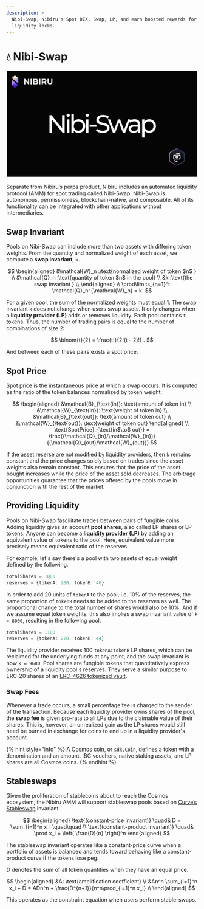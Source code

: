 ```yaml
---
description: >-
  Nibi-Swap, Nibiru's Spot DEX. Swap, LP, and earn boosted rewards for longer
  liquidity locks.
---
```


# 💧 Nibi-Swap

![](<../.gitbook/assets/image (2).png>)

Separate from Nibiru’s perps product, Nibiru includes an automated liquidity protocol (AMM) for spot trading called Nibi-Swap. Nibi-Swap is autonomous, permissionless, blockchain-native, and composable. All of its functionality can be integrated with other applications without intermediaries.

<!-- 
What is a pool? 
How are pools created?

-->

## Swap Invariant 

Pools on Nibi-Swap can include more than two assets with differing token weights. From the quantity and normalized weight of each asset, we compute a **swap invariant**, `k`.

$$
\begin{aligned}
&\mathcal{W}_n :\text{normalized weight of token $n$ } \\ &\mathcal{Q}_n :\text{quantity of token $n$ in the pool} \\ &k :\text{the swap invariant } \\ \end{aligned} \\ \prod\limits_{n=1}^t \mathcal{Q}_n^{\mathcal{W}_n} = k.
$$

For a given pool, the sum of the normalized weights must equal 1. The swap invariant `k` does not change when users swap assets. It only changes when a **liquidity provider (LP)** adds or removes liquidity. Each pool contains `t` tokens. Thus, the number of trading pairs is equal to the number of combinations of size 2:

$$
\binom{t}{2} = \frac{t!}{2!(t - 2)!} .
$$

And between each of these pairs exists a spot price.

## Spot Price

Spot price is the instantaneous price at which a swap occurs. It is computed as the ratio of the token balances normalized by token weight:

$$
\begin{aligned}
&\mathcal{B}_{\text{in}}: \text{amount of token in} \\ 
&\mathcal{W}_{\text{in}}: \text{weight of token in} \\ 
&\mathcal{B}_{\text{out}}: \text{amount of token out} \\ 
&\mathcal{W}_{\text{out}}: \text{weight of token out} 
\end{aligned} \\ 
\text{SpotPrice}_{\text{in$\to$ out}} = \frac{(\mathcal{Q}_{in}/\mathcal{W}_{in})}{(\mathcal{Q}_{out}/\mathcal{W}_{out})} 
$$

If the asset reserse are not modified by liquidity providers, then `k` remains constant and the price changes solely based on trades since the asset weights also remain constant. This ensures that the price of the asset bought increases while the price of the asset sold decreases. The arbitrage opportunities guarantee that the prices offered by the pools move in conjunction with the rest of the market.

## Providing Liquidity 

Pools on Nibi-Swap fascilitate trades between pairs of fungible coins. Adding liquidity gives an account **pool shares**, also called LP shares or LP tokens. Anyone can become a **liquidity provider (LP)** by adding an equivalent value of tokens to the pool. Here, equivalent value more precisely means equivalent ratio of the reserves. 

For example, let's say there's a pool with two assets of equal weight defined by the following.

```ts
totalShares = 1000
reserves = {tokenA: 200, tokenB: 40}
```

In order to add 20 units of `tokenA` to the pool, i.e. 10% of the reserves, the same proportion of `tokenB` needs to be added to the reserves as well. The proportional change to the total number of shares would also be 10%. And if we assume equal token weights, this also implies a swap invariant value of `k = 8000`, resulting in the following pool. 

```ts
totalShares = 1100
reserves = {tokenA: 220, tokenB: 44}
```

The liquidity provider receives 100 `tokenA:tokenB` LP shares, which can be reclaimed for the underlying funds at any point,  and the swap invariant is now `k = 9680`. Pool shares are fungible tokens that quantitatively express ownership of a liquidity pool's reserves. They serve a similar purpose to ERC-20 shares of an [ERC-4626 tokenized vault](https://eips.ethereum.org/EIPS/eip-4626). 

### Swap Fees

Whenever a trade occurs, a small percentage fee is charged to the sender of the transaction. Because each liquidity provider owns shares of the pool, the **swap fee** is given pro-rata to all LPs due to the claimable value of their shares. This is, however, an unrealized gain as the LP shares would still need be burned in exchange for coins to end up in a liquidity provider's account.

<!-- Deposit diagram? TODO
totalShares=1000,  Reserves{200 TokenA, 40 TokenB}, with equal weights k=8000
→  
totalShares=1100, sharesOut=100, Reserves{220 TokenA, 44 TokenB}, k=9,680
-->

{% hint style="info" %}
A Cosmos coin, or `sdk.Coin`, defines a token with a denomination and an amount. IBC vouchers, native staking assets, and LP shares are all Cosmos coins. 
{% endhint %}

<!-- Add liquidity math TODO -->

<!-- LP tokens TODO -->


## Stableswaps

Given the proliferation of stablecoins about to reach the Cosmos ecosystem, the Nibiru AMM will support stableswap pools based on [Curve’s Stableswap](https://curve.fi/files/stableswap-paper.pdf) invariant. 

$$
\begin{aligned}
\text{(constant-price invariant)} \quad& D = \sum_{i=1}^n x_i \quad\quad \\
\text{(constant-product invariant)} \quad& \prod x_i = \left( \frac{D}{n} \right)^n 
\end{aligned}
$$

The stableswap invariant operates like a constant-price curve when a portfolio of assets is balanced and tends toward behaving like a constant-product curve if the tokens lose peg.

$D$ denotes the sum of all token quantities when they have an equal price.  

$$
\begin{aligned}
&A: \text{amplification coefficient}  \\
&An^n \sum_{i=1}^n x_i + D = ADn^n + \frac{D^{n+1}}{n^n\prod_{i=1}^n x_i} \\
\end{aligned}
$$

This operates as the constraint equation when users perform stable-swaps.

<!-- TODO describe n -->